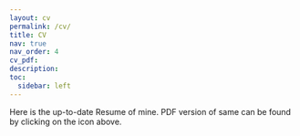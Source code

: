 ```yaml
---
layout: cv
permalink: /cv/
title: CV
nav: true
nav_order: 4
cv_pdf: 
description:
toc:
  sidebar: left
---
```

Here is the up-to-date Resume of mine. PDF version of same can be found by clicking on the icon above.